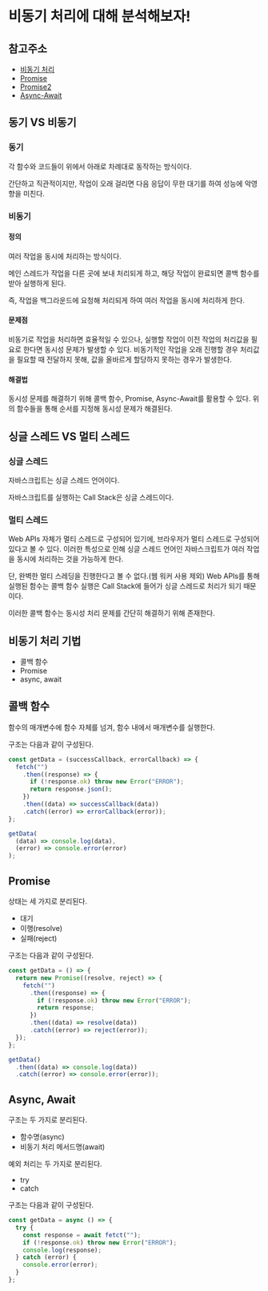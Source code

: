 # 비동기 처리에 대해 분석해보자!

## 참고주소

- [비동기 처리](https://inpa.tistory.com/entry/%F0%9F%8C%90-js-async)
- [Promise](https://joshua1988.github.io/web-development/javascript/promise-for-beginners/)
- [Promise2](https://learnjs.vlpt.us/async/01-promise.html)
- [Async-Await](https://joshua1988.github.io/web-development/javascript/js-async-await/)

## 동기 VS 비동기

### 동기

각 함수와 코드들이 위에서 아래로 차례대로 동작하는 방식이다.

간단하고 직관적이지만, 작업이 오래 걸리면 다음 응답이 무한 대기를 하여 성능에 악영향을 미친다.

### 비동기

#### 정의

여러 작업을 동시에 처리하는 방식이다.

메인 스레드가 작업을 다른 곳에 보내 처리되게 하고, 해당 작업이 완료되면 콜백 함수를 받아 실행하게 된다.

즉, 작업을 백그라운드에 요청해 처리되게 하여 여러 작업을 동시에 처리하게 한다.

#### 문제점

비동기로 작업을 처리하면 효율적일 수 있으나, 실행할 작업이 이전 작업의 처리값을 필요로 한다면 동시성 문제가 발생할 수 있다. 비동기적인 작업을 오래 진행할 경우 처리값을 필요할 때 전달하지 못해, 값을 올바르게 할당하지 못하는 경우가 발생한다.

#### 해결법

동시성 문제를 해결하기 위해 콜백 함수, Promise, Async-Await를 활용할 수 있다. 위의 함수들을 통해 순서를 지정해 동시성 문제가 해결된다.

## 싱글 스레드 VS 멀티 스레드

### 싱글 스레드

자바스크립트는 싱글 스레드 언어이다.

자바스크립트를 실행하는 Call Stack은 싱글 스레드이다.

### 멀티 스레드

Web APIs 자체가 멀티 스레드로 구성되어 있기에, 브라우저가 멀티 스레드로 구성되어 있다고 볼 수 있다. 이러한 특성으로 인해 싱글 스레드 언어인 자바스크립트가 여러 작업을 동시에 처리하는 것을 가능하게 한다.

단, 완벽한 멀티 스레딩을 진행한다고 볼 수 없다.(웹 워커 사용 제외) Web APIs를 통해 실행된 함수는 콜백 함수 실행은 Call Stack에 들어가 싱글 스레드로 처리가 되기 때문이다.

이러한 콜백 함수는 동시성 처리 문제를 간단히 해결하기 위해 존재한다.

## 비동기 처리 기법

- 콜백 함수
- Promise
- async, await

## 콜백 함수

함수의 매개변수에 함수 자체를 넘겨, 함수 내에서 매개변수를 실행한다.

구조는 다음과 같이 구성된다.

```js
const getData = (successCallback, errorCallback) => {
  fetch("")
    .then((response) => {
      if (!response.ok) throw new Error("ERROR");
      return response.json();
    })
    .then((data) => successCallback(data))
    .catch((error) => errorCallback(error));
};

getData(
  (data) => console.log(data),
  (error) => console.error(error)
);
```

## Promise

상태는 세 가지로 분리된다.

- 대기
- 이행(resolve)
- 실패(reject)

구조는 다음과 같이 구성된다.

```js
const getData = () => {
  return new Promise((resolve, reject) => {
    fetch("")
      .then((response) => {
        if (!response.ok) throw new Error("ERROR");
        return response;
      })
      .then((data) => resolve(data))
      .catch((error) => reject(error));
  });
};

getData()
  .then((data) => console.log(data))
  .catch((error) => console.error(error));
```

## Async, Await

구조는 두 가지로 분리된다.

- 함수명(async)
- 비동기 처리 메서드명(await)

예외 처리는 두 가지로 분리된다.

- try
- catch

구조는 다음과 같이 구성된다.

```js
const getData = async () => {
  try {
    const response = await fetct("");
    if (!response.ok) throw new Error("ERROR");
    console.log(response);
  } catch (error) {
    console.error(error);
  }
};
```
